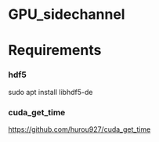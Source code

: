 # GPU_sidechannel


# Requirements
### hdf5
sudo apt install libhdf5-de

### cuda_get_time
https://github.com/hurou927/cuda_get_time

